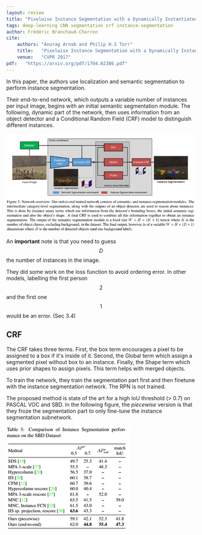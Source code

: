 ```yaml
---
layout: review
title: "Pixelwise Instance Segmentation with a Dynamically Instantiated Network"
tags: deep-learning CNN segmentation crf instance-segmentation
author: Frédéric Branchaud-Charron
cite:
    authors: "Anurag Arnab and Philip H.S Torr"
    title:   "Pixelwise Instance Segmentation with a Dynamically Instantiated Network"
    venue:   "CVPR 2017"
pdf:   "https://arxiv.org/pdf/1704.02386.pdf"
---
```


In this paper, the authors use localization and semantic segmentation to perform instance segmentation.

Their end-to-end network, which outputs a variable number of instances per input image, begins with an initial semantic segmentation module. The following, dynamic part of the network, then uses information from an object detector and a Conditional Random Field (CRF) model to distinguish different instances.

<div align="middle">
  <img src="/deep-learning/images/dynamic_crf/model.png" width="600">
</div>

An **important** note is that you need to guess $$ D $$ the number of instances in the image.

They did some work on the loss function to avoid ordering error. In other models, labelling the first person $$ 2 $$ and the first one $$ 1 $$ would be an error. (Sec 3.4)

## CRF

The CRF takes three terms. First, the box term encourages a pixel to be assigned to a box if it's inside of it. Second, the Global term which assign a segmented pixel without box to an instance. Finally, the Shape term which uses prior shapes to assign pixels. This term helps with merged objects.

To train the network, they train the segmentation part first and then finetune with the instance segmentation network. The RPN is not trained.

The proposed method is state of the art for a high IoU threshold (> 0.7) on PASCAL VOC and SBD.
In the following figure, the *piecewise* version is that they froze the segmentation part to only fine-tune the instance segmentation subnetwork.

![](/deep-learning/images/dynamic_crf/result.png)
